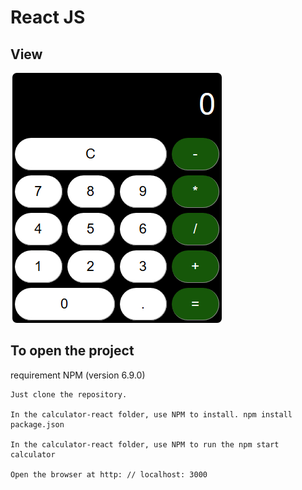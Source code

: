   # React JS
  
  ## View
  
  ![demo](https://github.com/CarlitoBraga/Calculadora-Simples/blob/master/demo.PNG)
  
  
  ## To open the project
  
   requirement NPM (version 6.9.0)
 
    Just clone the repository.

    In the calculator-react folder, use NPM to install. npm install package.json

    In the calculator-react folder, use NPM to run the npm start calculator

    Open the browser at http: // localhost: 3000

